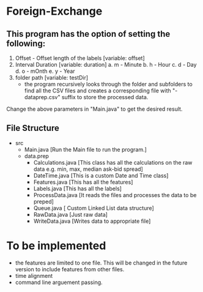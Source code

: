 # Foreign-Exchange

## This program has the option of setting the following:
1. Offset - Offset length of the labels [variable: offset]
2. Interval Duration [variable: duration]
      a. m - Minute
      b. h - Hour
      c. d - Day
      d. o - mOnth
      e. y - Year
3. folder path [variable: testDir]
      - the program recursively looks through the folder and subfolders to find all the CSV files and creates a corresponding file with "-dataprep.csv" suffix to store the processed data.

Change the above parameters in "Main.java" to get the desired result.

## File Structure 
- src
  - Main.java [Run the Main file to run the program.]
  - data.prep
    - Calculations.java [This class has all the calculations on the raw data e.g. min, max, median ask-bid spread]
    - DateTime.java [This is a custom Date and Time class]
    - Features.java [This has all the features]
    - Labels.java [This has all the labels]
    - ProcessData.java [It reads the files and processes the data to be preped]
    - Queue.java [ Custom Linked List data structure]
    - RawData.java [Just raw data]
    - WriteData.java [Writes data to appropriate file]

# To be implemented
  - the features are limited to one file. This will be changed in the future version to include features from other files.
  - time alignment
  - command line arguement passing.
